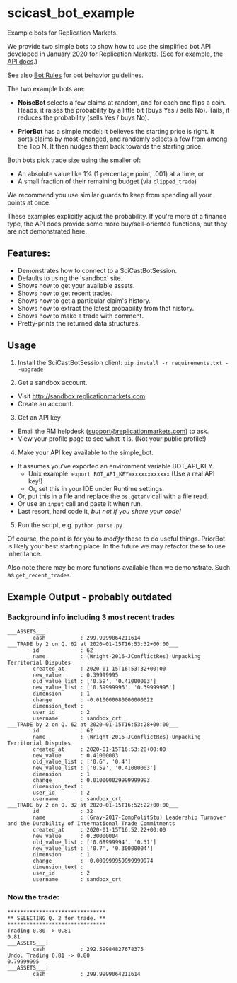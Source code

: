 # scicast_bot_example
Example bots for Replication Markets.

We provide two simple bots to show how to use the simplified bot API
developed in January 2020 for Replication Markets. (See for example, 
[the API docs](https://sandbox.replicationmarkets.com/bot/api_docs).)

See also [Bot Rules](BOT_RULES.md) for bot behavior guidelines. 

The two example bots are:
* **NoiseBot** selects a few claims at random, and for each one flips a coin. 
Heads, it raises the probability by a little bit (buys Yes / sells No). 
Tails, it reduces the probability (sells Yes / buys No).

* **PriorBot** has a simple model: it believes the starting price is right.
It sorts claims by most-changed, and randomly selects a few from among the
Top N.  It then nudges them back towards the starting price.

Both bots pick trade size using the smaller of:
* An absolute value like 1% (1 percentage point, .001) at a time, or
* A small fraction of their remaining budget (via `clipped_trade`)

We recommend you use similar guards to keep from spending all your points at once.

These examples explicitly adjust the probability. 
If you're more of a finance type, the API does provide some more 
buy/sell-oriented functions, but they are not demonstrated here. 

## Features:
* Demonstrates how to connect to a SciCastBotSession.
* Defaults to using the 'sandbox' site. 
* Shows how to get your available assets.
* Shows how to get recent trades.
* Shows how to get a particular claim's history.
* Shows how to extract the latest probability from that history.
* Shows how to make a trade with comment.
* Pretty-prints the returned data structures.

## Usage
1. Install the SciCastBotSession client: `pip install -r requirements.txt --upgrade`

2. Get a sandbox account.
  * Visit http://sandbox.replicationmarkets.com
  * Create an account.

3. Get an API key
  * Email the RM helpdesk (support@replicationmarkets.com) to ask.
  * View your profile page to see what it is. (Not your public profile!)

4. Make your API key available to the simple_bot.
  * It assumes you've exported an environment variable BOT_API_KEY. 
    * Unix example: `export BOT_API_KEY=xxxxxxxxxxxx`   (Use a real API key!)
    * Or, set this in your IDE under Runtime settings.
  * Or, put this in a file and replace the `os.getenv` call with
  a file read.
  * Or use an `input` call and paste it when run.
  * Last resort, hard code it, _but not if you share your code!_

5. Run the script, e.g. `python parse.py`


Of course, the point is for you to _modify_ these to do useful things.
PriorBot is likely your best starting place. In the future we may refactor
these to use inheritance.

Also note there may be more functions available than we demonstrate.
Such as `get_recent_trades`.  
		 

## Example Output - probably outdated
### Background info including 3 most recent trades
```
___ASSETS___:
        cash           : 299.9999064211614
___TRADE by 2 on Q. 62 at 2020-01-15T16:53:32+00:00___
        id             : 62
        name           : (Wright-2016-JConflictRes) Unpacking Territorial Disputes
        created_at     : 2020-01-15T16:53:32+00:00
        new_value      : 0.39999995
        old_value_list : ['0.59', '0.41000003']
        new_value_list : ['0.59999996', '0.39999995']
        dimension      : 1
        change         : -0.010000080000000022
        dimension_text : 
        user_id        : 2
        username       : sandbox_crt
___TRADE by 2 on Q. 62 at 2020-01-15T16:53:28+00:00___
        id             : 62
        name           : (Wright-2016-JConflictRes) Unpacking Territorial Disputes
        created_at     : 2020-01-15T16:53:28+00:00
        new_value      : 0.41000003
        old_value_list : ['0.6', '0.4']
        new_value_list : ['0.59', '0.41000003']
        dimension      : 1
        change         : 0.010000029999999993
        dimension_text : 
        user_id        : 2
        username       : sandbox_crt
___TRADE by 2 on Q. 32 at 2020-01-15T16:52:22+00:00___
        id             : 32
        name           : (Gray-2017-CompPolitStu) Leadership Turnover and the Durability of International Trade Commitments
        created_at     : 2020-01-15T16:52:22+00:00
        new_value      : 0.30000004
        old_value_list : ['0.68999994', '0.31']
        new_value_list : ['0.7', '0.30000004']
        dimension      : 1
        change         : -0.009999959999999974
        dimension_text : 
        user_id        : 2
        username       : sandbox_crt
```
### Now the trade:
```
*******************************
** SELECTING Q. 2 for trade. **
*******************************
Trading 0.80 -> 0.81
0.81
___ASSETS___:
        cash           : 292.59984827678375
Undo. Trading 0.81 -> 0.80
0.79999995
___ASSETS___:
        cash           : 299.9999064211614
```
